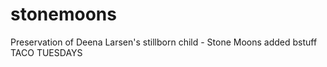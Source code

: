 # stonemoons
Preservation of Deena Larsen's stillborn child - Stone Moons
added bstuff
TACO TUESDAYS